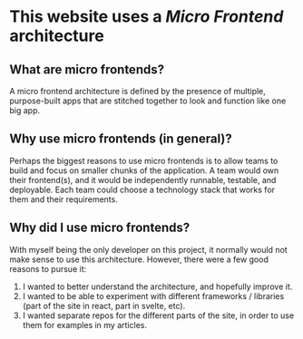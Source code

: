 # This website uses a *Micro Frontend* architecture

## What are micro frontends?

A micro frontend architecture is defined by the presence of multiple, purpose-built apps that are stitched together to
look and function like one big app.

## Why use micro frontends (in general)?

Perhaps the biggest reasons to use micro frontends is to allow teams to build and focus on smaller chunks of the
application. A team would own their frontend(s), and it would be independently runnable, testable, and deployable.
Each team could choose a technology stack that works for them and their requirements.

## Why did I use micro frontends?

With myself being the only developer on this project, it normally would not make sense to use this architecture.
However, there were a few good reasons to pursue it:

1. I wanted to better understand the architecture, and hopefully improve it.
2. I wanted to be able to experiment with different frameworks / libraries (part of the site in react, part in svelte,
   etc).
3. I wanted separate repos for the different parts of the site, in order to use them for examples in my articles.
